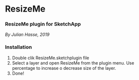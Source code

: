 # ResizeMe
### ResizeMe plugin for SketchApp

_By Julian Hasse, 2019_ 

### Installation
1. Double clik ResizeMe.sketchplugin file
2. Select a layer and open ResizeMe from the plugin menu. Use percentage to increase o decrease size of the layer.
3. Done!

